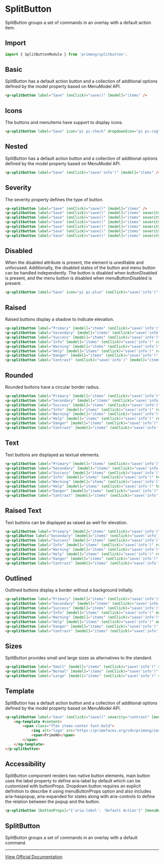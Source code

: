 # SplitButton

SplitButton groups a set of commands in an overlay with a default action item.

## Import

```typescript
import { SplitButtonModule } from 'primeng/splitbutton';
```

## Basic

SplitButton has a default action button and a collection of additional options defined by the model property based on MenuModel API.

```html
<p-splitbutton label="Save" (onClick)="save()" [model]="items" />
```

## Icons

The buttons and menuitems have support to display icons.

```html
<p-splitbutton label="Save" icon="pi pi-check" dropdownIcon="pi pi-cog" [model]="items" />
```

## Nested

SplitButton has a default action button and a collection of additional options defined by the model property based on MenuModel API.

```html
<p-splitbutton label="Save" (onClick)="save('info')" [model]="items" />
```

## Severity

The severity property defines the type of button.

```html
<p-splitbutton label="Save" (onClick)="save()" [model]="items" />
<p-splitbutton label="Save" (onClick)="save()" [model]="items" severity="secondary" />
<p-splitbutton label="Save" (onClick)="save()" [model]="items" severity="success" />
<p-splitbutton label="Save" (onClick)="save()" [model]="items" severity="info" />
<p-splitbutton label="Save" (onClick)="save()" [model]="items" severity="warn" />
<p-splitbutton label="Save" (onClick)="save()" [model]="items" severity="help" />
<p-splitbutton label="Save" (onClick)="save()" [model]="items" severity="danger" />
```

## Disabled

When the disabled attribute is present, the element is uneditable and unfocused. Additionally, the disabled states of the button and menu button can be handled independently. The button is disabled when buttonDisabled is present, and the menu button is disabled when menuButtonDisabled is present.

```html
<p-splitbutton label="Save" icon="pi pi-plus" (onClick)="save('info')" [model]="items" [disabled]="true" />
```

## Raised

Raised buttons display a shadow to indicate elevation.

```html
<p-splitbutton label="Primary" [model]="items" (onClick)="save('info')" raised />
<p-splitbutton label="Secondary" [model]="items" (onClick)="save('info')" raised severity="secondary" />
<p-splitbutton label="Success" [model]="items" (onClick)="save('info')" raised severity="success" />
<p-splitbutton label="Info" [model]="items" (onClick)="save('info')" raised severity="info" />
<p-splitbutton label="Warning" [model]="items" (onClick)="save('info')" raised severity="warn" />
<p-splitbutton label="Help" [model]="items" (onClick)="save('info')" raised severity="help" />
<p-splitbutton label="Danger" [model]="items" (onClick)="save('info')" raised severity="danger" />
<p-splitbutton label="Contrast" (onClick)="save('info')" [model]="items" severity="contrast" />
```

## Rounded

Rounded buttons have a circular border radius.

```html
<p-splitbutton label="Primary" [model]="items" (onClick)="save('info')" rounded />
<p-splitbutton label="Secondary" [model]="items" (onClick)="save('info')" rounded severity="secondary" />
<p-splitbutton label="Success" [model]="items" (onClick)="save('info')" rounded severity="success" />
<p-splitbutton label="Info" [model]="items" (onClick)="save('info')" rounded severity="info" />
<p-splitbutton label="Warning" [model]="items" (onClick)="save('info')" rounded severity="warn" />
<p-splitbutton label="Help" [model]="items" (onClick)="save('info')" rounded severity="help" />
<p-splitbutton label="Danger" [model]="items" (onClick)="save('info')" rounded severity="danger" />
<p-splitbutton label="Contrast" [model]="items" (onClick)="save('info')" rounded severity="contrast" />
```

## Text

Text buttons are displayed as textual elements.

```html
<p-splitbutton label="Primary" [model]="items" (onClick)="save('info')" text />
<p-splitbutton label="Secondary" [model]="items" (onClick)="save('info')" text severity="secondary" />
<p-splitbutton label="Success" [model]="items" (onClick)="save('info')" text severity="success" />
<p-splitbutton label="Info" [model]="items" (onClick)="save('info')" text severity="info" />
<p-splitbutton label="Warning" [model]="items" (onClick)="save('info')" text severity="warn" />
<p-splitbutton label="Help" [model]="items" (onClick)="save('info')" text severity="help" />
<p-splitbutton label="Danger" [model]="items" (onClick)="save('info')" text severity="danger" />
<p-splitbutton label="Contrast" [model]="items" (onClick)="save('info')" text severity="contrast" />
```

## Raised Text

Text buttons can be displayed as raised as well for elevation.

```html
<p-splitbutton label="Primary" [model]="items" (onClick)="save('info')" raised text />
<p-spliButton label="Secondary" [model]="items" (onClick)="save('info')" raised text severity="secondary" />
<p-splitbutton label="Success" [model]="items" (onClick)="save('info')" raised text severity="success" />
<p-splitbutton label="Info" [model]="items" (onClick)="save('info')" raised text severity="info" />
<p-splitbutton label="Warning" [model]="items" (onClick)="save('info')" raised text severity="warn" />
<p-splitbutton label="Help" [model]="items" (onClick)="save('info')" raised text severity="help" />
<p-splitbutton label="Danger" [model]="items" (onClick)="save('info')" raised text severity="danger" />
<p-splitbutton label="Contrast" [model]="items" (onClick)="save('info')" raised text severity="contrast" />
```

## Outlined

Outlined buttons display a border without a background initially.

```html
<p-splitbutton label="Primary" [model]="items" (onClick)="save('info')" outlined />
<p-splitbutton label="Secondary" [model]="items" (onClick)="save('info')" outlined severity="secondary" />
<p-splitbutton label="Success" [model]="items" (onClick)="save('info')" outlined severity="success" />
<p-splitbutton label="Info" [model]="items" (onClick)="save('info')" outlined severity="info" />
<p-splitbutton label="Warning" [model]="items" (onClick)="save('info')" outlined severity="warn" />
<p-splitbutton label="Help" [model]="items" (onClick)="save('info')" outlined severity="help" />
<p-splitbutton label="Danger" [model]="items" (onClick)="save('info')" outlined severity="danger" />
<p-splitbutton label="Contrast" [model]="items" (onClick)="save('info')" outlined severity="contrast" />
```

## Sizes

SplitButton provides small and large sizes as alternatives to the standard.

```html
<p-splitbutton label="Small" [model]="items" (onClick)="save('info')" size="small" />
<p-splitbutton label="Normal" [model]="items" (onClick)="save('info')" />
<p-splitbutton label="Large" [model]="items" (onClick)="save('info')" size="large" />
```

## Template

SplitButton has a default action button and a collection of additional options defined by the model property based on MenuModel API.

```html
<p-splitbutton label="Save" (onClick)="save()" severity="contrast" [model]="items">
    <ng-template #content>
        <span class="flex items-center font-bold">
            <img alt="logo" src="https://primefaces.org/cdn/primeng/images/logo.svg" style="height: 1rem; margin-right: 0.5rem" />
            <span>PrimeNG</span>
        </span>
    </ng-template>
</p-splitbutton>
```

## Accessibility

SplitButton component renders two native button elements, main button uses the label property to define aria-label by default which can be customized with buttonProps. Dropdown button requires an explicit definition to describe it using menuButtonProps option and also includes aria-haspopup, aria-expanded for states along with aria-controls to define the relation between the popup and the button.

```html
<p-splitbutton [buttonProps]="{'aria-label': 'Default Action'}" [menuButtonProps]="{'aria-label': 'More Options'}" />
```

## SplitButton

SplitButton groups a set of commands in an overlay with a default command.

---

[View Official Documentation](https://primeng.org/splitbutton)
